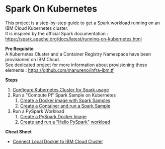 # Spark On Kubernetes

This project is a step-by-step guide to get a Spark workload running on an IBM Cloud Kubernetes cluster.   
It is inspired by the official Spark documentation : https://spark.apache.org/docs/latest/running-on-kubernetes.html

**Pre Requisite**  
A Kubernetes Cluster and a Container Registry Namespace have been provisioned on IBM Cloud.   
See dedicated project for more information about provisioning these elements : https://github.com/manureno/infra-ibm.tf

**Steps**  
1. [Configure Kubernetes Cluster for Spark usage](1_configure_k8s/README.md)
2. Run a "Compute PI" Spark Sample on Kubernetes    
   1. [Create a Docker image with Spark Samples](2_create_sparksample_image/README.md)
   2. [Create a Container and run a Spark Sample](3_create_container_and_run/README.md)
3. Run a PySpark Workload
   1. [Create a PySpark Docker Image](4_create_pyspark_image/README.md)
   2. [Create and run a "Hello PySpark" workload](5_hello_pyspark/README.md)

**Cheat Sheet**   
- [Connect Local Docker to IBM Cloud Cluster](0_cheat_sheets/connect_local_docker_to_cloud_k8s.md)
